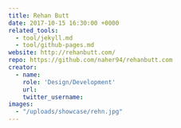 ```yaml
---
title: Rehan Butt
date: 2017-10-15 16:30:00 +0000
related_tools:
  - tool/jekyll.md
  - tool/github-pages.md
website: http://rehanbutt.com/
repo: https://github.com/naher94/rehanbutt.com
creator:
  - name:
    role: 'Design/Development'
    url:
    twitter_username:
images:
  - "/uploads/showcase/rehn.jpg"
---
```

